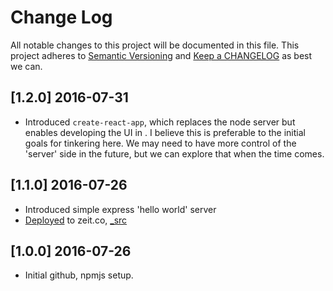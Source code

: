 # Change Log
All notable changes to this project will be documented in this file.
This project adheres to [Semantic Versioning](http://semver.org/) and
[Keep a CHANGELOG](http://keepachangelog.com/) as best we can.

## [1.2.0] 2016-07-31
- Introduced `create-react-app`, which replaces the node server but enables
developing the UI in <React />. I believe this is preferable to the initial
goals for tinkering here. We may need to have more control of the 'server'
side in the future, but we can explore that when the time comes.

## [1.1.0] 2016-07-26
- Introduced simple express 'hello world' server
- [Deployed](https://acornfamilysite-wffuigrrjl.now.sh/) to zeit.co, [_src](https://acornfamilysite-wffuigrrjl.now.sh/_src)

## [1.0.0] 2016-07-26
- Initial github, npmjs setup.
